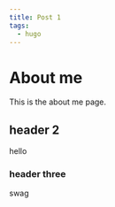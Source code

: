 ```yaml
---
title: Post 1
tags:
  - hugo
---
```

# About me
This is the about me page.

## header 2
hello

### header three
swag
